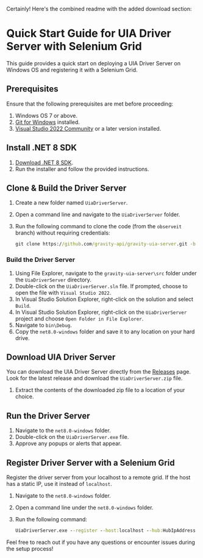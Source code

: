 Certainly! Here's the combined readme with the added download section:

# Quick Start Guide for UIA Driver Server with Selenium Grid

This guide provides a quick start on deploying a UIA Driver Server on Windows OS and registering it with a Selenium Grid.

## Prerequisites

Ensure that the following prerequisites are met before proceeding:

1. Windows OS 7 or above.
2. [Git for Windows](https://gitforwindows.org/) installed.
3. [Visual Studio 2022 Community](https://visualstudio.microsoft.com/vs/) or a later version installed.

## Install .NET 8 SDK

1. [Download .NET 8 SDK](https://dotnet.microsoft.com/download/dotnet/8.0).
2. Run the installer and follow the provided instructions.

## Clone & Build the Driver Server

1. Create a new folder named `UiaDriverServer`.
2. Open a command line and navigate to the `UiaDriverServer` folder.
3. Run the following command to clone the code (from the `observeit` branch) without requiring credentials:

   ```cmd
   git clone https://github.com/gravity-api/gravity-uia-server.git -b observeit
   ```

### Build the Driver Server

1. Using File Explorer, navigate to the `gravity-uia-server\src` folder under the `UiaDriverServer` directory.
2. Double-click on the `UiaDriverServer.sln` file. If prompted, choose to open the file with `Visual Studio 2022`.
3. In Visual Studio Solution Explorer, right-click on the solution and select `Build`.
4. In Visual Studio Solution Explorer, right-click on the `UiaDriverServer` project and choose `Open Folder in File Explorer`.
5. Navigate to `bin\Debug`.
6. Copy the `net8.0-windows` folder and save it to any location on your hard drive.

## Download UIA Driver Server

You can download the UIA Driver Server directly from the [Releases](https://github.com/gravity-api/gravity-uia-server/releases) page. Look for the latest release and download the `UiaDriverServer.zip` file.

1. Extract the contents of the downloaded zip file to a location of your choice.

## Run the Driver Server

1. Navigate to the `net8.0-windows` folder.
2. Double-click on the `UiaDriverServer.exe` file.
3. Approve any popups or alerts that appear.

## Register Driver Server with a Selenium Grid

Register the driver server from your localhost to a remote grid. If the host has a static IP, use it instead of `localhost`.

1. Navigate to the `net8.0-windows` folder.
2. Open a command line under the `net8.0-windows` folder.
3. Run the following command:

   ```cmd
   UiaDriverServer.exe --register --host:localhost --hub:HubIpAddress
   ```

Feel free to reach out if you have any questions or encounter issues during the setup process!
